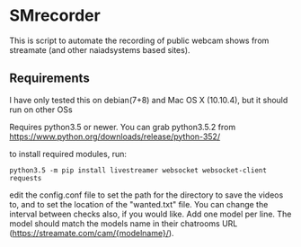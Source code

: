 # SMrecorder

This is script to automate the recording of public webcam shows from streamate (and other naiadsystems based sites). 


## Requirements

I have only tested this on debian(7+8) and Mac OS X (10.10.4), but it should run on other OSs

Requires python3.5 or newer. You can grab python3.5.2 from https://www.python.org/downloads/release/python-352/

to install required modules, run:
```
python3.5 -m pip install livestreamer websocket websocket-client requests
```


edit the config.conf file to set the path for the directory to save the videos to, and to set the location of the "wanted.txt" file. You can change the interval between checks also, if you would like.
Add one model per line. The model should match the models name in their chatrooms URL (https://streamate.com/cam/{modelname}/). 
